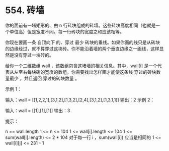 # 554. 砖墙
  你的面前有一堵矩形的、由 n 行砖块组成的砖墙。这些砖块高度相同（也就是一个单位高）但是宽度不同。每一行砖块的宽度之和应该相等。
  
  你现在要画一条 自顶向下 的、穿过 最少 砖块的垂线。如果你画的线只是从砖块的边缘经过，就不算穿过这块砖。你不能沿着墙的两个垂直边缘之一画线，这样显然是没有穿过一块砖的。
  
  给你一个二维数组 wall ，该数组包含这堵墙的相关信息。其中，wall[i] 是一个代表从左至右每块砖的宽度的数组。你需要找出怎样画才能使这条线 穿过的砖块数量最少 ，并且返回 穿过的砖块数量 。
  
   
  
  示例 1：
  
  
  输入：wall = [[1,2,2,1],[3,1,2],[1,3,2],[2,4],[3,1,2],[1,3,1,1]]
  输出：2
  示例 2：
  
  输入：wall = [[1],[1],[1]]
  输出：3
   
  提示：
  
  n == wall.length
  1 <= n <= 104
  1 <= wall[i].length <= 104
  1 <= sum(wall[i].length) <= 2 * 104
  对于每一行 i ，sum(wall[i]) 应当是相同的
  1 <= wall[i][j] <= 231 - 1